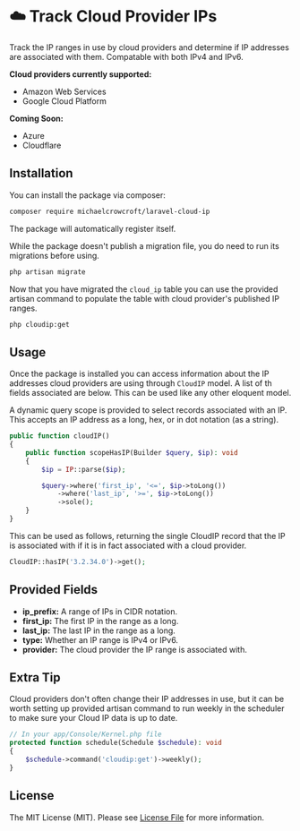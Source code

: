 # ☁️ Track Cloud Provider IPs

Track the IP ranges in use by cloud providers and determine if IP addresses are associated with them. Compatable with both IPv4 and IPv6.

**Cloud providers currently supported:**
* Amazon Web Services
* Google Cloud Platform

**Coming Soon:**
* Azure
* Cloudflare

## Installation

You can install the package via composer:

``` bash
composer require michaelcrowcroft/laravel-cloud-ip
```

The package will automatically register itself.

While the package doesn't publish a migration file, you do need to run its migrations before using.

``` bash
php artisan migrate
```

Now that you have migrated the `cloud_ip` table you can use the provided artisan command to populate the table with cloud provider's published IP ranges.

``` bash
php cloudip:get
```

## Usage

Once the package is installed you can access information about the IP addresses cloud providers are using through `CloudIP` model. A list of th fields associated are below. This can be used like any other eloquent model.

A dynamic query scope is provided to select records associated with an IP. This accepts an IP address as a long, hex, or in dot notation (as a string).

``` php
public function cloudIP()
{
    public function scopeHasIP(Builder $query, $ip): void
    {
        $ip = IP::parse($ip);

        $query->where('first_ip', '<=', $ip->toLong())
            ->where('last_ip', '>=', $ip->toLong())
            ->sole();
    }
}
```

This can be used as follows, returning the single CloudIP record that the IP is associated with if it is in fact associated with a cloud provider.

``` php
CloudIP::hasIP('3.2.34.0')->get();
```

## Provided Fields

* **ip_prefix:** A range of IPs in CIDR notation.
* **first_ip:** The first IP in the range as a long.
* **last_ip:** The last IP in the range as a long.
* **type:** Whether an IP range is IPv4 or IPv6.
* **provider:** The cloud provider the IP range is associated with.

## Extra Tip

Cloud providers don't often change their IP addresses in use, but it can be worth setting up provided artisan command to run weekly in the scheduler to make sure your Cloud IP data is up to date.

``` php
// In your app/Console/Kernel.php file
protected function schedule(Schedule $schedule): void
{
    $schedule->command('cloudip:get')->weekly();
}
```

## License

The MIT License (MIT). Please see [License File](LICENSE.md) for more information.